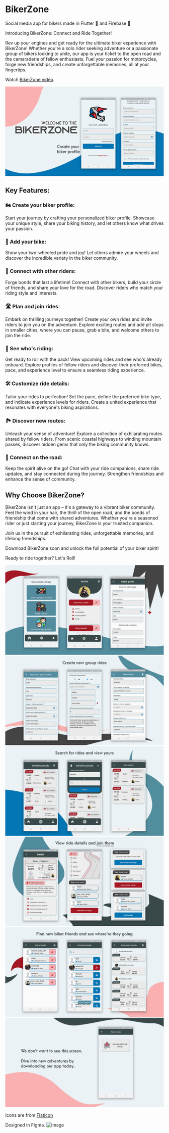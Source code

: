 # BikerZone
Social media app for bikers made in Flutter 💙 and Firebase 🧡

Introducing BikerZone: Connect and Ride Together!

Rev up your engines and get ready for the ultimate biker experience with BikerZone! Whether you're a solo rider seeking adventure or a passionate group of bikers looking to unite, our app is your ticket to the open road and the camaraderie of fellow enthusiasts. Fuel your passion for motorcycles, forge new friendships, and create unforgettable memories, all at your fingertips.

Watch <a href="https://youtu.be/YNLnOT_3lEw">BikerZone video</a>.

<img src="https://github.com/CroAnna/BikerZone/blob/main/lib/images/bikerzone_images_1.jpg" alt=""/>

## Key Features:

### 🏍️ Create your biker profile:
Start your journey by crafting your personalized biker profile. Showcase your unique style, share your biking history, and let others know what drives your passion.

### 🚀 Add your bike: 
Show your two-wheeled pride and joy! Let others admire your wheels and discover the incredible variety in the biker community.

### 👥 Connect with other riders: 
Forge bonds that last a lifetime! Connect with other bikers, build your circle of friends, and share your love for the road. Discover riders who match your riding style and interests.

### 🛣️ Plan and join rides: 
Embark on thrilling journeys together! Create your own rides and invite riders to join you on the adventure. Explore exciting routes and add pit stops in smaller cities, where you can pause, grab a bite, and welcome others to join the ride.

### 📅 See who's riding: 
Get ready to roll with the pack! View upcoming rides and see who's already onboard. Explore profiles of fellow riders and discover their preferred bikes, pace, and experience level to ensure a seamless riding experience.

### 🛠️ Customize ride details: 
Tailor your rides to perfection! Set the pace, define the preferred bike type, and indicate experience levels for riders. Create a united experience that resonates with everyone's biking aspirations.

### 🏞️ Discover new routes: 
Unleash your sense of adventure! Explore a collection of exhilarating routes shared by fellow riders. From scenic coastal highways to winding mountain passes, discover hidden gems that only the biking community knows.

### 👋 Connect on the road: 
Keep the spirit alive on the go! Chat with your ride companions, share ride updates, and stay connected during the journey. Strengthen friendships and enhance the sense of community.

## Why Choose BikerZone?

BikerZone isn't just an app – it's a gateway to a vibrant biker community. Feel the wind in your hair, the thrill of the open road, and the bonds of friendship that come with shared adventures. Whether you're a seasoned rider or just starting your journey, BikerZone is your trusted companion.

Join us in the pursuit of exhilarating rides, unforgettable memories, and lifelong friendships. 

Download BikerZone soon and unlock the full potential of your biker spirit!

Ready to ride together? Let's Roll!

<img src="https://github.com/CroAnna/BikerZone/blob/main/lib/images/bikerzone_images_2.jpg" alt=""/>
<img src="https://github.com/CroAnna/BikerZone/blob/main/lib/images/bikerzone_images_3.jpg" alt=""/>
<img src="https://github.com/CroAnna/BikerZone/blob/main/lib/images/bikerzone_images_4.jpg" alt=""/>
<img src="https://github.com/CroAnna/BikerZone/blob/main/lib/images/bikerzone_images_5.jpg" alt=""/>
<img src="https://github.com/CroAnna/BikerZone/blob/main/lib/images/bikerzone_images_6.jpg" alt=""/>
<img src="https://github.com/CroAnna/BikerZone/blob/main/lib/images/bikerzone_images_7.jpg" alt=""/>


Icons are from <a href="https://www.flaticon.com/">Flaticon</a>

Designed in Figma. 
![image](https://github.com/CroAnna/BikerZone/assets/90924342/9b969fa0-7203-4e21-8e59-d02383a5b826)
